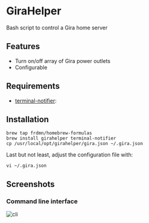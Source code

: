 GiraHelper
==========

Bash script to control a Gira home server

## Features

* Turn on/off array of Gira power outlets
* Configurable

## Requirements

* [terminal-notifier](https://github.com/alloy/terminal-notifier):

## Installation

```shell
brew tap frdmn/homebrew-formulas
brew install girahelper terminal-notifier
cp /usr/local/opt/girahelper/gira.json ~/.gira.json
```

Last but not least, adjust the configuration file with:

```shell
vi ~/.gira.json
```

## Screenshots

### Command line interface

![cli](http://up.frd.mn/FNP6b.png)
